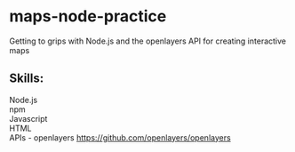 # maps-node-practice
Getting to grips with Node.js and the openlayers API for creating interactive maps

## Skills:
Node.js  
npm    
Javascript  
HTML   
APIs - openlayers https://github.com/openlayers/openlayers 

